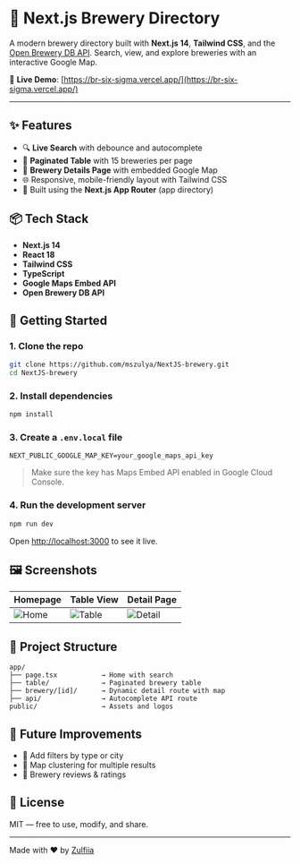 # 🍺 Next.js Brewery Directory

A modern brewery directory built with **Next.js 14**, **Tailwind CSS**, and the [Open Brewery DB API](https://www.openbrewerydb.org/). Search, view, and explore breweries with an interactive Google Map.

🔗 **Live Demo**: [https://br-six-sigma.vercel.app/](https://br-six-sigma.vercel.app/)

---

## ✨ Features

- 🔍 **Live Search** with debounce and autocomplete
- 📄 **Paginated Table** with 15 breweries per page
- 📍 **Brewery Details Page** with embedded Google Map
- 🌐 Responsive, mobile-friendly layout with Tailwind CSS
- 🔁 Built using the **Next.js App Router** (app directory)

## 📦 Tech Stack

- **Next.js 14**
- **React 18**
- **Tailwind CSS**
- **TypeScript**
- **Google Maps Embed API**
- **Open Brewery DB API**

## 🚀 Getting Started

### 1. Clone the repo

```bash
git clone https://github.com/mszulya/NextJS-brewery.git
cd NextJS-brewery
```

### 2. Install dependencies

```bash
npm install
```

### 3. Create a `.env.local` file

```
NEXT_PUBLIC_GOOGLE_MAP_KEY=your_google_maps_api_key
```

> Make sure the key has Maps Embed API enabled in Google Cloud Console.

### 4. Run the development server

```bash
npm run dev
```

Open [http://localhost:3000](http://localhost:3000) to see it live.

## 🖼️ Screenshots

| Homepage | Table View | Detail Page |
|----------|------------|-------------|
| ![Home](public/screenshots/home.png) | ![Table](public/screenshots/table.png) | ![Detail](public/screenshots/detail.png) |

## 🔧 Project Structure

```
app/
├── page.tsx           → Home with search
├── table/             → Paginated brewery table
├── brewery/[id]/      → Dynamic detail route with map
├── api/               → Autocomplete API route
public/                → Assets and logos
```

## 📌 Future Improvements

- 🍺 Add filters by type or city
- 📍 Map clustering for multiple results
- 📝 Brewery reviews & ratings

## 📄 License

MIT — free to use, modify, and share.

---

Made with ❤️ by [Zulfiia](https://github.com/mszulya)
